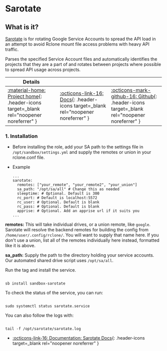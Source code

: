 # Sarotate

## What is it?

[Sarotate](https://github.com/saltydk/SARotate) is for rotating Google Service Accounts to spread the API load in an attempt to avoid Rclone mount file access problems with heavy API traffic.

Parses the specified Service Account files and automatically identifies the projects that they are a part of and rotates between projects where possible to spread API usage across projects.

| Details     |             |             |
|-------------|-------------|-------------|
| [:material-home: Project home](https://github.com/saltydk/SARotate){: .header-icons target=_blank rel="noopener noreferrer" } | [:octicons-link-16: Docs](https://github.com/saltydk/SARotate#configuration){: .header-icons target=_blank rel="noopener noreferrer" } | [:octicons-mark-github-16: Github](https://github.com/saltydk/SARotate){: .header-icons target=_blank rel="noopener noreferrer" }|

### 1. Installation

- Before installing the role, add your SA path to the settings file in `/opt/sandbox/settings.yml` and supply the remotes or union in your rclone.conf file.

- Example

  ``` { .yaml}
  ...
  sarotate: 
    remotes: ["your_remote", "your_remote2", "your_union"]
    sa_path: "/opt/sa/all" # Change this as needed
    sleeptime: # Optional. Default is 300
    rc_port: # Default is localhost:5572
    rc_user: # Optional. Default is blank
    rc_pass: # Optional. Default is blank
    apprise: # Optional. Add an apprise url if it suits you
  ...
  ```

**remotes:** This will take individual drives, or a union remote, like `google`. Sarotate will  resolve the backend remotes for building the config from `/home/user/.config/rclone/`. You will want to supply that name here. If you don't use a union, list all of the remotes individually here instead, formatted like it is above.

**sa_path:** Supply the path to the directory holding your service accounts. Our automated shared drive script uses `/opt/sa/all`.

Run the tag and install the service.

``` shell

sb install sandbox-sarotate

```

To check the status of the service, you can run:

```shell

sudo systemctl status sarotate.service

```

You can also follow the logs with:

```shell

tail -f /opt/sarotate/sarotate.log

```

- [:octicons-link-16: Documentation: Sarotate Docs](https://github.com/saltydk/SARotate){: .header-icons target=_blank rel="noopener noreferrer" }

